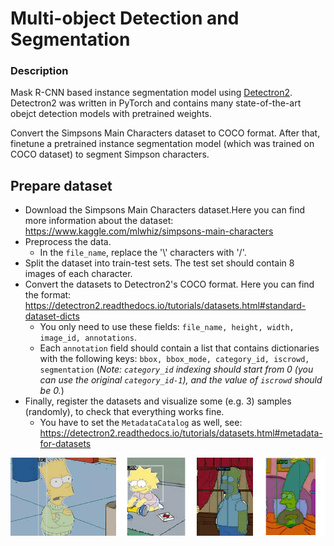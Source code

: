 # Multi-object Detection and Segmentation


### Description
Mask R-CNN based instance segmentation model using [Detectron2](https://github.com/facebookresearch/detectron2). Detectron2 was written in PyTorch and contains many state-of-the-art obejct detection models with pretrained weights.

Convert the Simpsons Main Characters dataset to COCO format. After that, finetune a pretrained instance segmentation model (which was trained on COCO dataset) to segment Simpson characters.

## Prepare dataset

* Download the Simpsons Main Characters dataset.Here you can find more information about the dataset: https://www.kaggle.com/mlwhiz/simpsons-main-characters 
* Preprocess the data.
  * In the `file_name`, replace the '\\' characters with '/'.
* Split the dataset into train-test sets. The test set should contain 8 images of each character.
* Convert the datasets to Detectron2's COCO format. Here you can find the format: https://detectron2.readthedocs.io/tutorials/datasets.html#standard-dataset-dicts 
  * You only need to use these fields: `file_name, height, width, image_id, annotations`.
  * Each `annotation` field should contain a list that contains dictionaries with the following keys: `bbox, bbox_mode, category_id, iscrowd, segmentation` (*Note: `category_id` indexing should start from 0 (you can use the original `category_id-1`), and the value of `iscrowd` should be 0.*)
* Finally, register the datasets and visualize some (e.g. 3) samples (randomly), to check that everything works fine.
  * You have to set the `MetadataCatalog` as well, see: https://detectron2.readthedocs.io/tutorials/datasets.html#metadata-for-datasets

![plot](https://github.com/SaraFattouh/Multi-object-Detection-and-Segmentation/blob/main/Simpsons.png)
